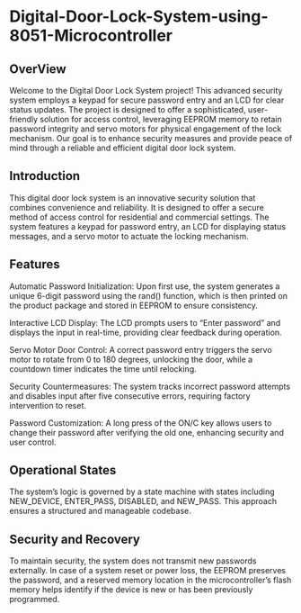 # Digital-Door-Lock-System-using-8051-Microcontroller



## OverView
Welcome to the Digital Door Lock System project! This advanced security system employs a keypad for secure password entry and an LCD for clear status updates. The project is designed to offer a sophisticated, user-friendly solution for access control, leveraging EEPROM memory to retain password integrity and servo motors for physical engagement of the lock mechanism. Our goal is to enhance security measures and provide peace of mind through a reliable and efficient digital door lock system.

## Introduction
This digital door lock system is an innovative security solution that combines convenience and reliability. It is designed to offer a secure method of access control for residential and commercial settings. The system features a keypad for password entry, an LCD for displaying status messages, and a servo motor to actuate the locking mechanism.

## Features
 Automatic Password Initialization: Upon first use, the system generates a unique 6-digit password using the rand() function, which is then printed on the product package and stored in EEPROM to ensure consistency.

 Interactive LCD Display: The LCD prompts users to “Enter password” and displays the input in real-time, providing clear feedback during operation.

 Servo Motor Door Control: A correct password entry triggers the servo motor to rotate from 0 to 180 degrees, unlocking the door, while a countdown timer indicates the time until relocking.

 Security Countermeasures: The system tracks incorrect password attempts and disables input after five consecutive errors, requiring factory intervention to reset.
 
 Password Customization: A long press of the ON/C key allows users to change their password after verifying the old one, enhancing security and user control.

## Operational States
The system’s logic is governed by a state machine with states including NEW_DEVICE, ENTER_PASS, DISABLED, and NEW_PASS. This approach ensures a structured and manageable codebase.

## Security and Recovery
To maintain security, the system does not transmit new passwords externally. In case of a system reset or power loss, the EEPROM preserves the password, and a reserved memory location in the microcontroller’s flash memory helps identify if the device is new or has been previously programmed.
